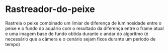 # Rastreador-do-peixe

Rastreia o peixe combinado um limiar de diferença de luminosidade entre o peixe e o fundo do aquário com o resultado da diferença entre o frame atual e uma imagem base de fundo obtida durante o andar do algorítmo (é necessário que a câmera e o cenário sejam fixos durante um período de tempo)
